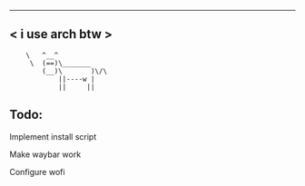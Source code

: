  ________________
< i use arch btw >
 ----------------
        \   ^__^
         \  (==)\_______
            (__)\       )\/\
                ||----w |
                ||     ||

## Todo:

Implement install script

Make waybar work

Configure wofi
